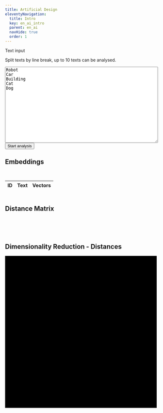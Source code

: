 ```yaml
---
title: Artificial Design
eleventyNavigation:
  title: Intro
  key: en_ai_intro
  parent: en_ai
  navHide: true
  order: 1
---
```


<style>
.result table{
  width: 100%;
  margin: 50px auto;
}

.result table td{
  text-overflow:ellipsis;
  overflow-wrap: break-word;
}
</style>

<div class="input">
<label for="text2vec_input">Text input</label>
<p>Split texts by line break, up to 10 texts can be analysed.</p>
<textarea id="text2vec_input" style="width:100%; height:250px;">
Robot
Car
Building
Cat
Dog
</textarea>
<button id="text2vec_btn">Start analysis</button>
</div>

<div class="result">
<h2>Embeddings</h2>
<table>
<thead>
  <tr>
  <th>ID</th>
  <th>Text</th>
  <th>Vectors</th>
  </tr>
</thead>
<tbody id="text2vec_tbl"></tbody>
</table>
<div id="text2vec_matrix">
<h2>Distance Matrix</h2>
<table></table>
</div>
<div id="text2vec_2d">
<h2>Dimensionality Reduction - Distances</h2>
<svg width="500" height="500" style="background:black;"></svg></div>
</div>

<script src="/js/math.min.js"></script>
<script src="/js/mds.js"></script>
<script src="/js/numeric.min.js"></script>
<script>
const btn = document.querySelector("#text2vec_btn");
const input = document.querySelector("#text2vec_input");
const table = document.querySelector("#text2vec_tbl");
const mat = document.querySelector("#text2vec_matrix table");
const svg = document.querySelector("#text2vec_2d svg");
btn.addEventListener("click", async () => {
  if (input.value.length > 0) {
    btn.disable = true;
    const text = [...input.value.split(/\r?\n|\r|\n/g).map(l => l.trim()).filter(l => l.length > 0)];
    input.value = "";
    const response = await fetch("http://192.168.7.224:5050/use/embed", {
      method: 'POST',
      headers: {
        'Accept': 'application/json',
        'Content-Type': 'application/json'
      },
      body: JSON.stringify({text})
    });

    response.json().then(data => {
      table.innerHTML = "";
      mat.innerHTML = "";
      svg.innerHTML = "";
      data.forEach((d, i) => {
        table.innerHTML += `<tr><td>${i}</td><td>${text[i]}</td><td class="vec">${JSON.stringify(d).split(",").join(", ").substring(0, 200)}...]</td></tr>`;
      });
      if (data.length > 1) {
        const matrix = [];
        let max = 0;
        data.forEach((d,i) => {
          const m = [];
          data.forEach((dd,ii) => {
            const dist = math.distance(d, dd);
            max = Math.max(max, Math.abs(dist));
            m.push(dist);
          });
          matrix.push(m);
        });
        console.log(max);
        let matHead = "<tr><td></td>";
        data.forEach((d,i) => {
          matHead += `<th>${i}</th>`;
        });
        matHead += "</tr>";
        mat.innerHTML += matHead;
        matrix.forEach((m,i) => {
          let matBod = `<tr><th>${i}</th>`;
          m.forEach(d => {
            matBod += `<td style="background:rgba(255,0,0,${d/max});">${d.toFixed(2)}</td>`;
          });
          matBod += "</tr>";
          mat.innerHTML += matBod;
        });
        const vec2d = mds.classic(matrix);
        vec2d.forEach((v, i) => {
          svg.innerHTML += `<circle cx="${250 + v[0] * 250}" cy="${250 + v[1] * 250}" r="5" fill="white" />`;
        });
        vec2d.forEach((v, i) => {
          svg.innerHTML += `<text x="${250 + v[0] * 250 - 10}" y="${250 + v[1] * 250 - 7}" style="fill:red; font-size:12px;">${i}</text>`;
        });
      }
      btn.disable = false;
    });
  }
});
</script>